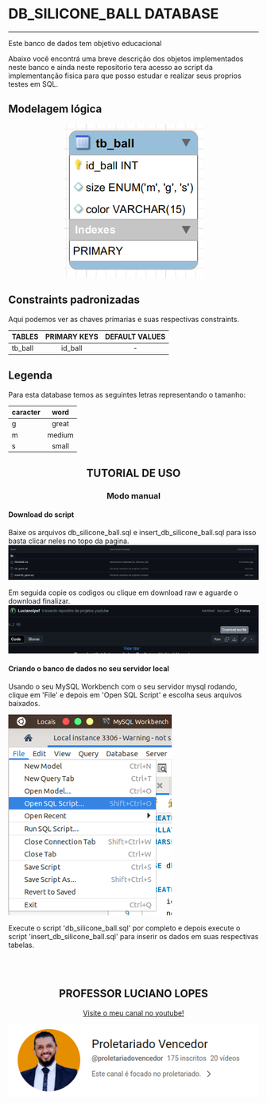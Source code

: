 # DB_SILICONE_BALL DATABASE
---
Este banco de dados tem objetivo educacional 

Abaixo você encontrá uma breve descrição dos objetos implementados neste banco e ainda neste repositorio tera acesso ao script da implementanção fisica para que posso estudar e realizar seus proprios testes em SQL.

## Modelagem lógica
<div align="center">

![Modelagem logica db_game](../img/diagramas/db_silicone_ball.png)

</div>

## Constraints padronizadas

Aqui podemos ver as chaves primarias e suas respectivas constraints.
    
|TABLES|PRIMARY KEYS|DEFAULT VALUES|
|:-|:-:|:-:|
|tb_ball |id_ball|-|


## Legenda

Para esta database temos as seguintes letras representando o tamanho:

|caracter|word|
|:-|:-:|
|g|great|
|m|medium|
|s|small|

<div align="center">

## TUTORIAL DE USO
### Modo manual
</div>


#### Download do script
Baixe os arquivos db_silicone_ball.sql e insert_db_silicone_ball.sql para isso basta clicar neles no topo da pagina.
![Print do topo desta pagina ilustrando o click no arquivo dump](../img/tutoriais/image-9.png)

Em seguida copie os codigos ou clique em download raw e aguarde o download finalizar.
![Print ilustrando botão de download raw file](../img/tutoriais/image-1.png)


#### Criando o banco de dados no seu servidor local

Usando o seu MySQL Workbench com o seu servidor mysql rodando, clique em 'File' e depois em 'Open SQL Script' e escolha seus arquivos baixados. 

![Print indicando a opção Open SQL Script](../img/tutoriais/image-10.png)

Execute o script 'db_silicone_ball.sql' por completo e depois execute o script 'insert_db_silicone_ball.sql' para inserir os dados em suas respectivas tabelas.

<br>
<br>
<div align="center">

## PROFESSOR LUCIANO LOPES

[Visite o meu canal no youtube!](https://www.youtube.com/@proletariovencedor?sub_confirmation=1)

[![Proletariado vencedor](../img/proletariado.png)](https://www.youtube.com/@proletariovencedor?sub_confirmation=1)